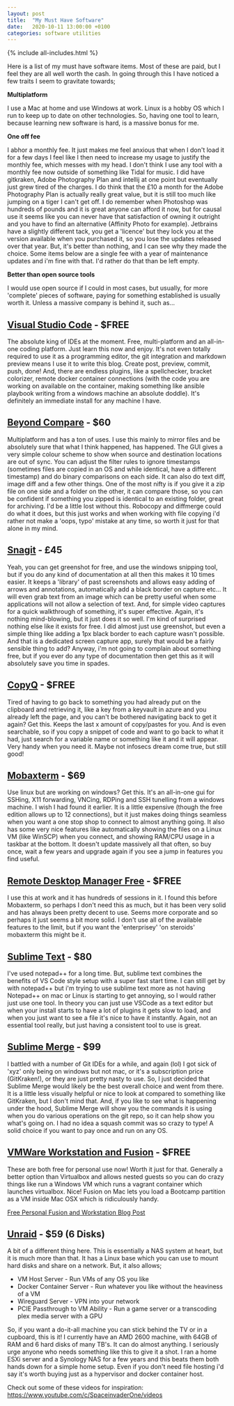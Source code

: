 ```yaml
---
layout: post
title:  "My Must Have Software"
date:   2020-10-11 13:00:00 +0100
categories: software utilities
---
```


{% include all-includes.html %}

Here is a list of my must have software items. Most of these are paid, but I feel they are all well worth the cash. In going through this I have noticed a few traits I seem to gravitate towards;

**Multiplatform**

I use a Mac at home and use Windows at work. Linux is a hobby OS which I run to keep up to date on other technologies. So, having one tool to learn, because learning new software is hard, is a massive bonus for me.

**One off fee**

I abhor a monthly fee. It just makes me feel anxious that when I don't load it for a few days I feel like I then need to increase my usage to justify the monthly fee, which messes with my head. I don't think I use any tool with a monthly fee now outside of something like Tidal for music. I did have gitkraken, Adobe Photography Plan and intellij at one point but eventually just grew tired of the charges. I do think that the £10 a month for the Adobe Photography Plan is actually really great value, but it is still too much like jumping on a tiger I can't get off. I do remember when Photoshop was hundreds of pounds and it is great anyone can afford it now, but for causal use it seems like you can never have that satisfaction of owning it outright and you have to find an alternative (Affinity Photo for example). Jetbrains have a slightly different tack, you get a 'licence' but they lock you at the version available when you purchased it, so you lose the updates released over that year. But, it's better than nothing, and I can see why they made the choice. Some items below are a single fee with a year of maintenance updates and i'm fine with that. I'd rather do that than be left empty.

**Better than open source tools**

I would use open source if I could in most cases, but usually, for more 'complete' pieces of software, paying for something established is usually worth it. Unless a massive company is behind it, such as...

## [Visual Studio Code](https://code.visualstudio.com/) - $FREE

The absolute king of IDEs at the moment. Free, multi-platform and an all-in-one coding platform. Just learn this now and enjoy. It's not even totally required to use it as a programming editor, the git integration and markdown preview means I use it to write this blog. Create post, preview, commit, push, done! And, there are endless plugins, like a spellchecker, bracket colorizer, remote docker container connections (with the code you are working on available on the container, making something like ansible playbook writing from a windows machine an absolute doddle). It's definitely an immediate install for any machine I have.

## [Beyond Compare](http://scootersoftware.com/) - $60

Multiplatform and has a ton of uses. I use this mainly to mirror files and be absolutely sure that what I think happened, has happened. The GUI gives a very simple colour scheme to show when source and destination locations are out of sync. You can adjust the filter rules to ignore timestamps (sometimes files are copied in an OS and while identical, have a different timestamp) and do binary comparisons on each side. It can also do text diff, image diff and a few other things. One of the most nifty is if you give it a zip file on one side and a folder on the other, it can compare those, so you can be confident if something you zipped is identical to an existing folder, great for archiving. I'd be a little lost without this. Robocopy and diffmerge could do what it does, but this just works and when working with file copying i'd rather not make a 'oops, typo' mistake at any time, so worth it just for that alone in my mind.

## [Snagit](https://www.techsmith.com/store/snagit) - £45

Yeah, you can get greenshot for free, and use the windows snipping tool, but if you do any kind of documentation at all then this makes it 10 times easier. It keeps a 'library' of past screenshots and allows easy adding of arrows and annotations, automatically add a black border on capture etc... It will even grab text from an image which can be pretty useful when some applications will not allow a selection of text. And, for simple video captures for a quick walkthrough of something, it's super effective. Again, it's nothing mind-blowing, but it just does it so well. I'm kind of surprised nothing else like it exists for free. I did almost just use greenshot, but even a simple thing like adding a 1px black border to each capture wasn't possible. And that is a dedicated screen capture app, surely that would be a fairly sensible thing to add? Anyway, i'm not going to complain about something free, but if you ever do any type of documentation then get this as it will absolutely save you time in spades.

## [CopyQ](https://hluk.github.io/CopyQ/) - $FREE

Tired of having to go back to something you had already put on the clipboard and retrieving it, like a key from a keyvault in azure and you already left the page, and you can't be bothered navigating back to get it again? Get this. Keeps the last x amount of copy/pastes for you. And is even searchable, so if you copy a snippet of code and want to go back to what it had, just search for a variable name or something like it and it will appear. Very handy when you need it. Maybe not infosecs dream come true, but still good!

## [Mobaxterm](https://mobaxterm.mobatek.net/) - $69

Use linux but are working on windows? Get this. It's an all-in-one gui for SSHing, X11 forwarding, VNCing, RDPing and SSH tunelling from a windows machine. I wish I had found it earlier. It is a little expensive (though the free edition allows up to 12 connections), but it just makes doing things seamless when you want a one stop shop to connect to almost anything going. It also has some very nice features like automatically showing the files on a Linux VM (like WinSCP) when you connect, and showing RAM/CPU usage in a taskbar at the bottom. It doesn't update massively all that often, so buy once, wait a few years and upgrade again if you see a jump in features you find useful.

## [Remote Desktop Manager Free](https://remotedesktopmanager.com/home/download) - $FREE

I use this at work and it has hundreds of sessions in it. I found this before Mobaxterm, so perhaps I don't need this as much, but it has been very solid and has always been pretty decent to use. Seems more corporate and so perhaps it just seems a bit more solid. I don't use all of the available features to the limit, but if you want the 'enterprisey' 'on steroids' mobaxterm this might be it.

## [Sublime Text](https://www.sublimetext.com/) - $80

I've used notepad++ for a long time. But, sublime text combines the benefits of VS Code style setup with a super fast start time. I can still get by with notepad++ but i'm trying to use sublime text more as not having Notepad++ on mac or Linux is starting to get annoying, so I would rather just use one tool. In theory you can just use VSCode as a text editor but when your install starts to have a lot of plugins it gets slow to load, and when you just want to see a file it's nice to have it instantly. Again, not an essential tool really, but just having a consistent tool to use is great.

## [Sublime Merge](https://www.sublimemerge.com/) - $99

I battled with a number of Git IDEs for a while, and again (lol) I got sick of 'xyz' only being on windows but not mac, or it's a subscription price (GitKraken!), or they are just pretty nasty to use. So, I just decided that Sublime Merge would likely be the best overall choice and went from there. It is a little less visually helpful or nice to look at compared to something like GitKraken, but I don't mind that. And, if you like to see what is happening under the hood, Sublime Merge will show you the commands it is using when you do various operations on the git repo, so it can help show you what's going on. I had no idea a squash commit was so crazy to type! A solid choice if you want to pay once and run on any OS.

## [VMWare Workstation and Fusion](https://my.vmware.com/web/vmware/evalcenter?p=fusion-player-personal) - $FREE

These are both free for personal use now! Worth it just for that. Generally a better option than Virtualbox and allows nested guests so you can do crazy things like run a Windows VM which runs a vagrant container which launches virtualbox. Nice! Fusion on Mac lets you load a Bootcamp partition as a VM inside Mac OSX which is ridiculously handy. 

[Free Personal Fusion and Workstation Blog Post](https://blogs.vmware.com/teamfusion/2020/08/announcing-fusion-12-and-workstation-16.html)

## [Unraid](https://unraid.net/product) - $59 (6 Disks)

A bit of a different thing here. This is essentially a NAS system at heart, but it is much more than that. It has a Linux base which you can use to mount hard disks and share on a network. But, it also allows;
 - VM Host Server - Run VMs of any OS you like
 - Docker Container Server - Run whatever you like without the heaviness of a VM
 - Wireguard Server - VPN into your network
 - PCIE Passthrough to VM Ability - Run a game server or a transcoding plex media server with a GPU

So, if you want a do-it-all machine you can stick behind the TV or in a cupboard, this is it! I currently have an AMD 2600 machine, with 64GB of RAM and 6 hard disks of many TB's. It can do almost anything. I seriously urge anyone who needs something like this to give it a shot. I ran a home ESXi server and a Synology NAS for a few years and this beats them both hands down for a simple home setup. Even if you don't need file hosting i'd say it's worth buying just as a hypervisor and docker container host.

Check out some of these videos for inspiration: https://www.youtube.com/c/SpaceinvaderOne/videos
